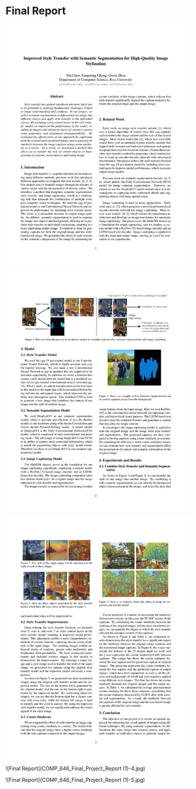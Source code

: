 # Final Report
![Final Report](https://github.com/stonehard0208/style_transfer_semantic_segmentation_image_captioning_pytorch/blob/117870a34b5b5159e850cea20d9a079fe0e79f70/COMP_646_Final_Project_Report%20(1)-1.jpg)


![Final Report](https://github.com/stonehard0208/style_transfer_semantic_segmentation_image_captioning_pytorch/blob/8c629773e22d17dffc6d74b3def30a971b774b54/COMP_646_Final_Project_Report%20(1)-2.jpg)


![Final Report](https://github.com/stonehard0208/style_transfer_semantic_segmentation_image_captioning_pytorch/blob/da7951a64a62518251d95b6f7dcfa81152c6a7ac/COMP_646_Final_Project_Report%20(1)-3.jpg)


![Final Report](COMP_646_Final_Project_Report (1)-4.jpg)


![Final Report](COMP_646_Final_Project_Report (1)-5.jpg)
